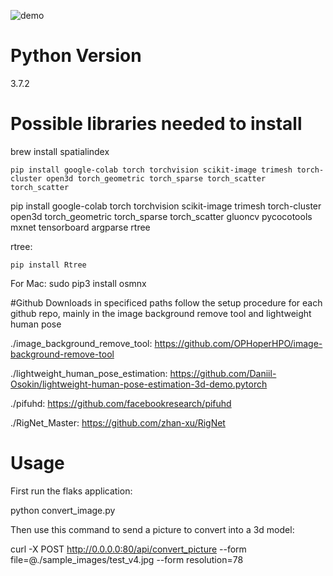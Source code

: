 ![demo](https://github.com/tonightio/rigme/blob/master/demo.jpeg)

# Python Version
3.7.2

# Possible libraries needed to install

brew install spatialindex

`pip install google-colab torch torchvision scikit-image trimesh torch-cluster open3d torch_geometric torch_sparse torch_scatter torch_scatter`

pip install google-colab torch torchvision scikit-image trimesh torch-cluster open3d torch_geometric torch_sparse torch_scatter gluoncv pycocotools mxnet tensorboard argparse rtree

rtree:

`pip install Rtree`

For Mac:
sudo pip3 install osmnx


#Github Downloads in specificed paths follow the setup procedure for each github repo, mainly in the image background remove tool and lightweight human pose

./image_background_remove_tool: https://github.com/OPHoperHPO/image-background-remove-tool

./lightweight_human_pose_estimation: https://github.com/Daniil-Osokin/lightweight-human-pose-estimation-3d-demo.pytorch

./pifuhd: https://github.com/facebookresearch/pifuhd

./RigNet_Master: https://github.com/zhan-xu/RigNet


# Usage
First run the flaks application:

python convert_image.py

Then use this command to send a picture to convert into a 3d model:

 curl -X POST http://0.0.0.0:80/api/convert_picture --form file=@./sample_images/test_v4.jpg --form resolution=78






